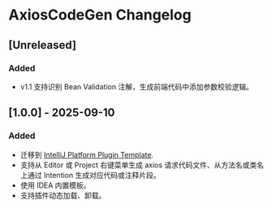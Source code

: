 <!-- Keep a Changelog guide -> https://keepachangelog.com -->

# AxiosCodeGen Changelog

## [Unreleased]

### Added

- v1.1 支持识别 Bean Validation 注解，生成前端代码中添加参数校验逻辑。

## [1.0.0] - 2025-09-10

### Added

- 迁移到 [IntelliJ Platform Plugin Template](https://github.com/JetBrains/intellij-platform-plugin-template).
- 支持从 Editor 或 Project 右键菜单生成 axios 请求代码文件、从方法名或类名上通过 Intention 生成对应代码或注释片段。
- 使用 IDEA 内置模板。
- 支持插件动态加载、卸载。
